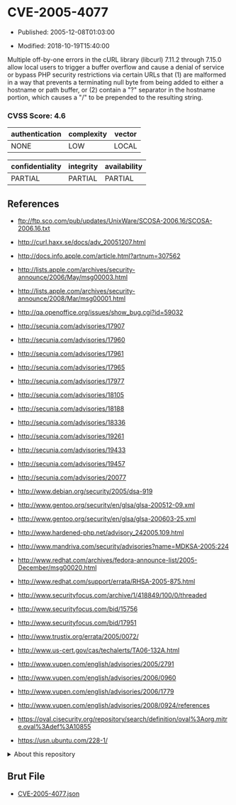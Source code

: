 # CVE-2005-4077

- Published: 2005-12-08T01:03:00

- Modified: 2018-10-19T15:40:00

Multiple off-by-one errors in the cURL library (libcurl) 7.11.2 through 7.15.0 allow local users to trigger a buffer overflow and cause a denial of service or bypass PHP security restrictions via certain URLs that (1) are malformed in a way that prevents a terminating null byte from being added to either a hostname or path buffer, or (2) contain a "?"  separator in the hostname portion, which causes a "/" to be prepended to the resulting string.

### CVSS Score: **4.6**

| authentication | complexity | vector |
| --- | --- | --- |
| NONE | LOW | LOCAL |

| confidentiality | integrity | availability |
| --- | --- | --- |
| PARTIAL | PARTIAL | PARTIAL |

## References

* ftp://ftp.sco.com/pub/updates/UnixWare/SCOSA-2006.16/SCOSA-2006.16.txt

* http://curl.haxx.se/docs/adv_20051207.html

* http://docs.info.apple.com/article.html?artnum=307562

* http://lists.apple.com/archives/security-announce/2006/May/msg00003.html

* http://lists.apple.com/archives/security-announce/2008/Mar/msg00001.html

* http://qa.openoffice.org/issues/show_bug.cgi?id=59032

* http://secunia.com/advisories/17907

* http://secunia.com/advisories/17960

* http://secunia.com/advisories/17961

* http://secunia.com/advisories/17965

* http://secunia.com/advisories/17977

* http://secunia.com/advisories/18105

* http://secunia.com/advisories/18188

* http://secunia.com/advisories/18336

* http://secunia.com/advisories/19261

* http://secunia.com/advisories/19433

* http://secunia.com/advisories/19457

* http://secunia.com/advisories/20077

* http://www.debian.org/security/2005/dsa-919

* http://www.gentoo.org/security/en/glsa/glsa-200512-09.xml

* http://www.gentoo.org/security/en/glsa/glsa-200603-25.xml

* http://www.hardened-php.net/advisory_242005.109.html

* http://www.mandriva.com/security/advisories?name=MDKSA-2005:224

* http://www.redhat.com/archives/fedora-announce-list/2005-December/msg00020.html

* http://www.redhat.com/support/errata/RHSA-2005-875.html

* http://www.securityfocus.com/archive/1/418849/100/0/threaded

* http://www.securityfocus.com/bid/15756

* http://www.securityfocus.com/bid/17951

* http://www.trustix.org/errata/2005/0072/

* http://www.us-cert.gov/cas/techalerts/TA06-132A.html

* http://www.vupen.com/english/advisories/2005/2791

* http://www.vupen.com/english/advisories/2006/0960

* http://www.vupen.com/english/advisories/2006/1779

* http://www.vupen.com/english/advisories/2008/0924/references

* https://oval.cisecurity.org/repository/search/definition/oval%3Aorg.mitre.oval%3Adef%3A10855

* https://usn.ubuntu.com/228-1/

<details>
<summary>About this repository</summary> 

  This repository is part of the project [Live Hack CVE](https://github.com/Live-Hack-CVE). Main website can be found [www.live-hack.org](https://www.live-hack.org) 
  
  Made by [Sn0wAlice](https://github.com/Sn0wAlice) for the people that care about security and need to have a feed of the latest CVEs. Hope you enjoy it, don't forget to star the repo and follow me on [Twitter](https://twitter.com/Sn0wAlice) and [Github](https://github.com/Sn0wAlice). And that is my [personnal website](https://www.alice-snow.me/)

  - [Home Page](https://github.com/Live-Hack-CVE)
  - [Framework](https://github.com/Live-Hack-CVE/cve-framework)
  - [CVE database](https://github.com/Live-Hack-CVE/full_database)
  - [Changelog](https://github.com/Live-Hack-CVE/Changelog)
</details>

## Brut File

* [CVE-2005-4077.json](https://raw.githubusercontent.com/Live-Hack-CVE/full_database/main/cves/2005/CVE-2005-4077.json)

